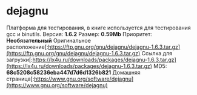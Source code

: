 # dejagnu
Платформа для тестирования, в книге используется для тестирования gcc и binutils.
Версия: **1.6.2**
Размер: **0.59Mb**
Приоритет: **Необязательный**
Оригинальное расположение[:https://ftp.gnu.org/gnu/dejagnu/dejagnu-1.6.3.tar.gz](https://ftp.gnu.org/gnu/dejagnu/dejagnu-1.6.3.tar.gz)
Ссылка для загрузки[:https://lx4u.ru/downloads/packages/dejagnu-1.6.3.tar.gz](https://lx4u.ru/downloads/packages/dejagnu-1.6.3.tar.gz)
MD5: **68c5208c58236eba447d7d6d1326b821**
Домашняя страница[:https://www.gnu.org/software/dejagnu](https://www.gnu.org/software/dejagnu)